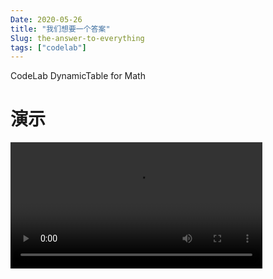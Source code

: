 ```yaml
---
Date: 2020-05-26
title: "我们想要一个答案"
Slug: the-answer-to-everything
tags: ["codelab"]
---
```


CodeLab DynamicTable for Math
<!--more-->

# 演示
<video width=80% src="https://adapter.codelab.club/video/42.mp4" controls="controls"></video>

